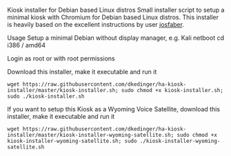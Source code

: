 Kiosk installer for Debian based Linux distros
Small installer script to setup a minimal kiosk with Chromium for Debian based Linux distros. This installer is heavily based on the excellent instructions by user [josfaber](https://github.com/josfaber/debian-kiosk-installer/tree/master).

Usage
Setup a minimal Debian without display manager, e.g. Kali netboot cd i386 / amd64

Login as root or with root permissions

Download this installer, make it executable and run it

```
wget https://raw.githubusercontent.com/dkedinger/ha-kiosk-installer/master/kiosk-installer.sh; sudo chmod +x kiosk-installer.sh; sudo ./kiosk-installer.sh
```

If you want to setup this Kiosk as a Wyoming Voice Satellite, download this installer, make it executable and run it

```
wget https://raw.githubusercontent.com/dkedinger/ha-kiosk-installer/master/kiosk-installer-wyoming-satellite.sh; sudo chmod +x kiosk-installer-wyoming-satellite.sh; sudo ./kiosk-installer-wyoming-satellite.sh
```
